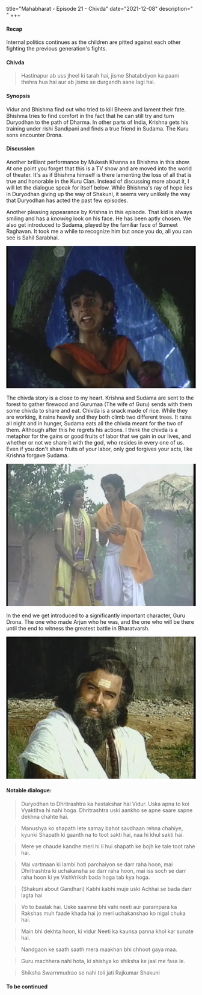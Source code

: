 title="Mahabharat - Episode 21 - Chivda"
date="2021-12-08"
description=" "
+++
#### Recap 
Internal politics continues as the children are pitted against each other fighting the previous generation's fights. 

#### Chivda
> Hastinapur ab uss jheel ki tarah hai, jisme Shatabdiyon ka paani thehra hua hai aur ab jisme se durgandh aane lagi hai. 

#### Synopsis
Vidur and Bhishma find out who tried to kill Bheem and lament their fate.
Bhishma tries to find comfort in the fact that he can still try and turn
Duryodhan to the path of Dharma. In other parts of India, Krishna gets his
training under rishi Sandipani and finds a true friend in Sudama. The Kuru sons
encounter Drona.

#### Discussion
Another brilliant performance by Mukesh Khanna as Bhishma in this show. At one
point you forget that this is a TV show and are moved into the world of
theater. It's as if Bhishma himself is there lamenting the loss of all that is
true and honorable in the Kuru Clan. Instead of discussing more about it, I
will let the dialogue speak for itself below. While Bhishma's ray of hope lies
in Duryodhan giving up the way of Shakuni, it seems very unlikely the way that
Duryodhan has acted the past few episodes.

Another pleasing appearance by Krishna in this episode. That kid is always
smiling and has a *knowing* look on his face. He has been aptly chosen. We also
get introduced to Sudama, played by the familiar face of Sumeet Raghavan. It
took me a while to recognize him but once you do, all you can see is Sahil
Sarabhai. 

![Sumeet Raghavan as Sudama](/static/images/mahabharat/ep_21_1.webp)

The chivda story is a close to my heart. Krishna and Sudama are sent to the
forest to gather firewood and Gurumaa (The wife of Guru) sends with them some
chivda to share and eat. Chivda is a snack made of rice. While they are
working, it rains heavily and they both climb two different trees. It rains all
night and in hunger, Sudama eats all the chivda meant for the two of them.
Although after this he regrets his actions. I think the chivda is a metaphor
for the gains or good fruits of labor that we gain in our lives, and whether or
not we share it with the god, who resides in every one of us. Even if you don't
share fruits of your labor, only god forgives your acts, like Krishna forgave
Sudama.  

![Krishna and Sudama](/static/images/mahabharat/ep_21_4.webp)

In the end we get introduced to a significantly important character, Guru
Drona. The one who made Arjun who he was, and the one who will be there until
the end to witness the greatest battle in Bharatvarsh.

![Guru Drona](/static/images/mahabharat/ep_21_2.webp)

#### Notable dialogue:

> Duryodhan to Dhritrashtra ka hastakshar hai Vidur. Uska apna to koi Vyaktitva hi nahi hoga. Dhritrashtra uski aankho se apne saare sapne dekhna chahte hai.
<!-- -->
> Manushya ko shapath lete samay bahot savdhaan rehna chahiye, kyunki Shapath ki gaanth na to toot sakti hai, naa hi khul sakti hai.
<!-- -->
> Mere ye chaude kandhe meri hi li hui shapath ke bojh ke tale toot rahe hai.
<!-- -->
> Mai vartmaan ki lambi hoti parchaiyon se darr raha hoon, mai Dhritrashtra ki uchakansha se darr raha hoon, mai iss soch se darr raha hoon ki ye VishVriksh bada hoga tab kya hoga.
<!-- -->
> (Shakuni about Gandhari) Kabhi kabhi muje uski Achhai se bada darr lagta hai
<!-- -->
> Vo to baalak hai. Uske saamne bhi vahi neeti aur parampara ka Rakshas muh faade khada hai jo meri uchakanshao ko nigal chuka hai.
<!-- -->
> Main bhi dekhta hoon, ki vidur Neeti ka kaunsa panna khol kar sunate hai.
<!-- -->
> Nandgaon ke saath saath mera maakhan bhi chhoot gaya maa.
<!-- -->
> Guru machhera nahi hota, ki shishya ko shiksha ke jaal me fasa le. 
<!-- -->
> Shiksha Swarnmudrao se nahi toli jati Rajkumar Shakuni

#### To be continued

